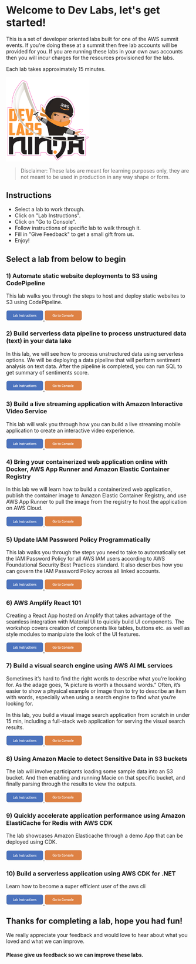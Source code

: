 # Welcome to Dev Labs, let's get started!

This is a set of developer oriented labs built for one of the AWS summit events. If you're doing these at a summit then free lab accounts will be provided for you. If you are running these labs in your own aws accounts then you will incur charges for the resources provisioned for the labs.

Each lab takes approximately 15 minutes.

<img src="./media/DevLabsLogoSmall.png" width="45%">

> Disclaimer: These labs are meant for learning purposes only, they are not meant to be used in production in any way shape or form.


## Instructions

* Select a lab to work through.
* Click on "Lab Instructions".
* Click on "Go to Console".
* Follow instructions of specific lab to walk through it.
* Fill in "Give Feedback" to get a small gift from us.
* Enjoy!

## Select a lab from below to begin


### **1) Automate static website deployments to S3 using CodePipeline**

This lab walks you through the steps to host and deploy static websites to S3 using CodePipeline.

<a href="https://bit.ly/3wrhFXj">
<img src="./media/labButton.png" width="20%">
</a>
<a href="https://console.aws.amazon.com/console/home">
<img src="./media/consoleButton.png" width="20%">
</a>


### **2) Build serverless data pipeline to process unstructured data (text) in your data lake**

In this lab, we will see how to process unstructured data using serverless options. We will be deploying a data pipeline that will perform sentiment analysis on text data. After the pipeline is completed, you can run SQL to get summary of sentiments score.

<a href="https://bit.ly/3R9r7qb">
<img src="./media/labButton.png" width="20%">
</a>
<a href="https://console.aws.amazon.com/console/home">
<img src="./media/consoleButton.png" width="20%">
</a>

### **3) Build a live streaming application with Amazon Interactive Video Service**

This lab will walk you through how you can build a live streaming mobile application to create an interactive video experience.


<a href="https://bit.ly/3AmiDFw">
<img src="./media/labButton.png" width="20%">
</a>
<a href="https://console.aws.amazon.com/console/home">
<img src="./media/consoleButton.png" width="20%">
</a>


### **4) Bring your containerized web application online with Docker, AWS App Runner and Amazon Elastic Container Registry**

In this lab we will learn how to build a containerized web application, publish the container image to Amazon Elastic Container Registry, and use AWS App Runner to pull the image from the registry to host the application on AWS Cloud.

<a href="https://bit.ly/3CsRtj6">
<img src="./media/labButton.png" width="20%">
</a>
<a href="https://console.aws.amazon.com/console/home">
<img src="./media/consoleButton.png" width="20%">
</a>

### **5) Update IAM Password Policy Programmatically**

This lab walks you through the steps you need to take to automatically set the IAM Password Policy for all AWS IAM users according to AWS Foundational Security Best Practices standard. It also describes how you can govern the IAM Password Policy across all linked accounts.

<a href="https://bit.ly/3R3seI6">
<img src="./media/labButton.png" width="20%">
</a>
<a href="https://console.aws.amazon.com/console/home">
<img src="./media/consoleButton.png" width="20%">
</a>

### **6) AWS Amplify React 101**

Creating a React App hosted on Amplify that takes advantage of the seamless integration with Material UI to quickly build UI components. The workshop covers creation of components like tables, buttons etc. as well as style modules to manipulate the look of the UI features.

<a href="https://bit.ly/3QFe93P">
<img src="./media/labButton.png" width="20%">
</a>
<a href="https://console.aws.amazon.com/console/home">
<img src="./media/consoleButton.png" width="20%">
</a>


### **7) Build a visual search engine using AWS AI ML services**

Sometimes it’s hard to find the right words to describe what you’re looking for. As the adage goes, “A picture is worth a thousand words.” Often, it’s easier to show a physical example or image than to try to describe an item with words, especially when using a search engine to find what you’re looking for. 

In this lab, you build a visual image search application from scratch in under 15 min, including a full-stack web application for serving the visual search results.

<a href="https://bit.ly/3ciytsW">
<img src="./media/labButton.png" width="20%">
</a>
<a href="https://console.aws.amazon.com/console/home">
<img src="./media/consoleButton.png" width="20%">
</a>


### **8) Using Amazon Macie to detect Sensitive Data in S3 buckets**

The lab will involve participants loading some sample data into an S3 bucket. And then enabling and running Macie on that specific bucket, and finally parsing through the results to view the outputs.

<a href="https://bit.ly/3pJ4SvP">
<img src="./media/labButton.png" width="20%">
</a>
<a href="https://console.aws.amazon.com/console/home">
<img src="./media/consoleButton.png" width="20%">
</a>


### **9) Quickly accelerate application performance using Amazon ElastiCache for Redis with AWS CDK**

The lab showcases Amazon Elasticache through a demo App that can be deployed using CDK.

<a href="https://bit.ly/3PNbioj">
<img src="./media/labButton.png" width="20%">
</a>
<a href="https://console.aws.amazon.com/console/home">
<img src="./media/consoleButton.png" width="20%">
</a>

### **10) Build a serverless application using AWS CDK for .NET**

Learn how to become a super efficient user of the aws cli

<a href="https://bit.ly/3QOjTsb">
<img src="./media/labButton.png" width="20%">
</a>
<a href="https://console.aws.amazon.com/console/home">
<img src="./media/consoleButton.png" width="20%">
</a>

<!--
### **11) Run Chaos Engineering experiments on Amazon Elastic Container Service with AWS Fault Injection Simulator**

In this lab we will run chaos engineering experiments by injecting faults into Amazon ECS. We will observe how these experiments helps us to observe the resiliency of the application.

<a href="https://bit.ly/3QKIuOA">
<img src="./media/labButton.png" width="20%">
</a>
<a href="https://console.aws.amazon.com/console/home">
<img src="./media/consoleButton.png" width="20%">
</a>
-->

## Thanks for completing a lab, hope you had fun!


We really appreciate your feedback and would love to hear about what you loved and what we can improve.

#### Please give us feedback so we can improve these labs.
